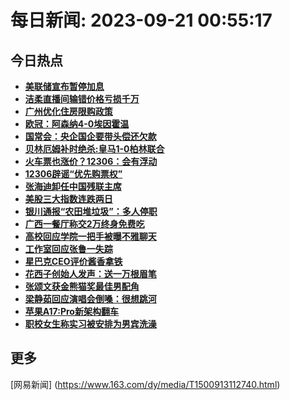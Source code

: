 
# 每日新闻: 2023-09-21 00:55:17
## 今日热点

- **[美联储宣布暂停加息](https://www.163.com/search?keyword=%E7%BE%8E%E8%81%94%E5%82%A8%E5%AE%A3%E5%B8%83%E6%9A%82%E5%81%9C%E5%8A%A0%E6%81%AF)**
- **[洁柔直播间输错价格亏损千万](https://www.163.com/search?keyword=%E6%B4%81%E6%9F%94%E7%9B%B4%E6%92%AD%E9%97%B4%E8%BE%93%E9%94%99%E4%BB%B7%E6%A0%BC%E4%BA%8F%E6%8D%9F%E5%8D%83%E4%B8%87)**
- **[广州优化住房限购政策](https://www.163.com/search?keyword=%E5%B9%BF%E5%B7%9E%E4%BC%98%E5%8C%96%E4%BD%8F%E6%88%BF%E9%99%90%E8%B4%AD%E6%94%BF%E7%AD%96)**
- **[欧冠：阿森纳4-0埃因霍温](https://www.163.com/search?keyword=%E6%AC%A7%E5%86%A0%EF%BC%9A%E9%98%BF%E6%A3%AE%E7%BA%B34-0%E5%9F%83%E5%9B%A0%E9%9C%8D%E6%B8%A9)**
- **[国常会：央企国企要带头偿还欠款](https://www.163.com/search?keyword=%E5%9B%BD%E5%B8%B8%E4%BC%9A%EF%BC%9A%E5%A4%AE%E4%BC%81%E5%9B%BD%E4%BC%81%E8%A6%81%E5%B8%A6%E5%A4%B4%E5%81%BF%E8%BF%98%E6%AC%A0%E6%AC%BE)**
- **[贝林厄姆补时绝杀:皇马1-0柏林联合](https://www.163.com/search?keyword=%E8%B4%9D%E6%9E%97%E5%8E%84%E5%A7%86%E8%A1%A5%E6%97%B6%E7%BB%9D%E6%9D%80+%E7%9A%87%E9%A9%AC1-0%E6%9F%8F%E6%9E%97%E8%81%94%E5%90%88)**
- **[火车票也涨价？12306：会有浮动](https://www.163.com/search?keyword=%E7%81%AB%E8%BD%A6%E7%A5%A8%E4%B9%9F%E6%B6%A8%E4%BB%B7%EF%BC%9F12306%EF%BC%9A%E4%BC%9A%E6%9C%89%E6%B5%AE%E5%8A%A8)**
- **[12306辟谣“优先购票权”](https://www.163.com/search?keyword=12306%E8%BE%9F%E8%B0%A3%E2%80%9C%E4%BC%98%E5%85%88%E8%B4%AD%E7%A5%A8%E6%9D%83%E2%80%9D)**
- **[张海迪卸任中国残联主席](https://www.163.com/search?keyword=%E5%BC%A0%E6%B5%B7%E8%BF%AA%E5%8D%B8%E4%BB%BB%E4%B8%AD%E5%9B%BD%E6%AE%8B%E8%81%94%E4%B8%BB%E5%B8%AD)**
- **[美股三大指数连跌两日](https://www.163.com/search?keyword=%E7%BE%8E%E8%82%A1%E4%B8%89%E5%A4%A7%E6%8C%87%E6%95%B0%E8%BF%9E%E8%B7%8C%E4%B8%A4%E6%97%A5)**
- **[银川通报“农田堆垃圾”：多人停职](https://www.163.com/search?keyword=%E9%93%B6%E5%B7%9D%E9%80%9A%E6%8A%A5%E2%80%9C%E5%86%9C%E7%94%B0%E5%A0%86%E5%9E%83%E5%9C%BE%E2%80%9D%EF%BC%9A%E5%A4%9A%E4%BA%BA%E5%81%9C%E8%81%8C)**
- **[广西一餐厅称交2万终身免费吃](https://www.163.com/search?keyword=%E5%B9%BF%E8%A5%BF%E4%B8%80%E9%A4%90%E5%8E%85%E7%A7%B0%E4%BA%A42%E4%B8%87%E7%BB%88%E8%BA%AB%E5%85%8D%E8%B4%B9%E5%90%83)**
- **[高校回应学院一把手被曝不雅聊天](https://www.163.com/search?keyword=%E9%AB%98%E6%A0%A1%E5%9B%9E%E5%BA%94%E5%AD%A6%E9%99%A2%E4%B8%80%E6%8A%8A%E6%89%8B%E8%A2%AB%E6%9B%9D%E4%B8%8D%E9%9B%85%E8%81%8A%E5%A4%A9)**
- **[工作室回应张鲁一失踪](https://www.163.com/search?keyword=%E5%B7%A5%E4%BD%9C%E5%AE%A4%E5%9B%9E%E5%BA%94%E5%BC%A0%E9%B2%81%E4%B8%80%E5%A4%B1%E8%B8%AA)**
- **[星巴克CEO评价酱香拿铁](https://www.163.com/search?keyword=%E6%98%9F%E5%B7%B4%E5%85%8BCEO%E8%AF%84%E4%BB%B7%E9%85%B1%E9%A6%99%E6%8B%BF%E9%93%81)**
- **[花西子创始人发声：送一万根眉笔](https://www.163.com/search?keyword=%E8%8A%B1%E8%A5%BF%E5%AD%90%E5%88%9B%E5%A7%8B%E4%BA%BA%E5%8F%91%E5%A3%B0%EF%BC%9A%E9%80%81%E4%B8%80%E4%B8%87%E6%A0%B9%E7%9C%89%E7%AC%94)**
- **[张颂文获金熊猫奖最佳男配角](https://www.163.com/search?keyword=%E5%BC%A0%E9%A2%82%E6%96%87%E8%8E%B7%E9%87%91%E7%86%8A%E7%8C%AB%E5%A5%96%E6%9C%80%E4%BD%B3%E7%94%B7%E9%85%8D%E8%A7%92)**
- **[梁静茹回应演唱会倒嗓：很想跳河](https://www.163.com/search?keyword=%E6%A2%81%E9%9D%99%E8%8C%B9%E5%9B%9E%E5%BA%94%E6%BC%94%E5%94%B1%E4%BC%9A%E5%80%92%E5%97%93%EF%BC%9A%E5%BE%88%E6%83%B3%E8%B7%B3%E6%B2%B3)**
- **[苹果A17:Pro新架构翻车](https://www.163.com/search?keyword=%E8%8B%B9%E6%9E%9CA17+Pro%E6%96%B0%E6%9E%B6%E6%9E%84%E7%BF%BB%E8%BD%A6)**
- **[职校女生称实习被安排为男宾洗澡](https://www.163.com/search?keyword=%E8%81%8C%E6%A0%A1%E5%A5%B3%E7%94%9F%E7%A7%B0%E5%AE%9E%E4%B9%A0%E8%A2%AB%E5%AE%89%E6%8E%92%E4%B8%BA%E7%94%B7%E5%AE%BE%E6%B4%97%E6%BE%A1)**

## 更多
[网易新闻] (https://www.163.com/dy/media/T1500913112740.html)
